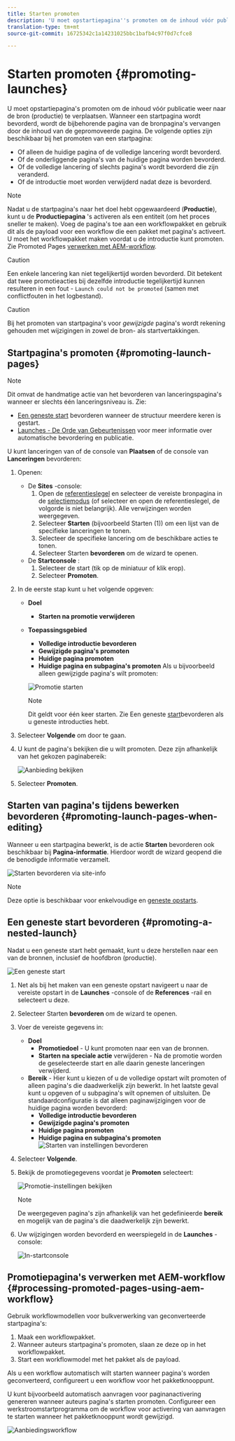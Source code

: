 ```yaml
---
title: Starten promoten
description: 'U moet opstartiepagina''s promoten om de inhoud vóór publicatie weer naar de bron (productie) te verplaatsen. '
translation-type: tm+mt
source-git-commit: 16725342c1a14231025bbc1bafb4c97f0d7cfce8

---
```



# Starten promoten {#promoting-launches}

U moet opstartiepagina&#39;s promoten om de inhoud vóór publicatie weer naar de bron (productie) te verplaatsen. Wanneer een startpagina wordt bevorderd, wordt de bijbehorende pagina van de bronpagina&#39;s vervangen door de inhoud van de gepromoveerde pagina. De volgende opties zijn beschikbaar bij het promoten van een startpagina:

* Of alleen de huidige pagina of de volledige lancering wordt bevorderd.
* Of de onderliggende pagina&#39;s van de huidige pagina worden bevorderd.
* Of de volledige lancering of slechts pagina&#39;s wordt bevorderd die zijn veranderd.
* Of de introductie moet worden verwijderd nadat deze is bevorderd.

>[!NOTE]
>
>Nadat u de startpagina&#39;s naar het doel hebt opgewaardeerd (**Productie**), kunt u de **Productiepagina** &#39;s activeren als een entiteit (om het proces sneller te maken). Voeg de pagina&#39;s toe aan een workflowpakket en gebruik dit als de payload voor een workflow die een pakket met pagina&#39;s activeert. U moet het workflowpakket maken voordat u de introductie kunt promoten. Zie Promoted Pages [verwerken met AEM-workflow](#processing-promoted-pages-using-aem-workflow).

>[!CAUTION]
>
>Een enkele lancering kan niet tegelijkertijd worden bevorderd. Dit betekent dat twee promotieacties bij dezelfde introductie tegelijkertijd kunnen resulteren in een fout - `Launch could not be promoted` (samen met conflictfouten in het logbestand).

>[!CAUTION]
>
>Bij het promoten van startpagina&#39;s voor *gewijzigde* pagina&#39;s wordt rekening gehouden met wijzigingen in zowel de bron- als startvertakkingen.

## Startpagina&#39;s promoten {#promoting-launch-pages}

>[!NOTE]
>
>Dit omvat de handmatige actie van het bevorderen van lanceringspagina&#39;s wanneer er slechts één lanceringsniveau is. Zie:
>
>* [Een geneste start](#promoting-a-nested-launch) bevorderen wanneer de structuur meerdere keren is gestart.
>* [Launches - De Orde van Gebeurtenissen](/help/sites-cloud/authoring/launches/overview.md#launches-the-order-of-events) voor meer informatie over automatische bevordering en publicatie.
>



U kunt lanceringen van of de console van **Plaatsen** of de console van **Lanceringen** bevorderen:

1. Openen:
   * De **Sites** -console:
      1. Open de [referentieslegel](/help/sites-cloud/authoring/fundamentals/environment-tools.md#references) en selecteer de vereiste bronpagina in de [selectiemodus](/help/sites-cloud/authoring/getting-started/basic-handling.md) (of selecteer en open de referentieslegel, de volgorde is niet belangrijk). Alle verwijzingen worden weergegeven.
      1. Selecteer **Starten** (bijvoorbeeld Starten (1)) om een lijst van de specifieke lanceringen te tonen.
      1. Selecteer de specifieke lancering om de beschikbare acties te tonen.
      1. Selecteer Starten **bevorderen** om de wizard te openen.
   * De **Startconsole** :
      1. Selecteer de start (tik op de miniatuur of klik erop).
      1. Selecteer **Promoten**.
1. In de eerste stap kunt u het volgende opgeven:
   * **Doel**
      * **Starten na promotie verwijderen**
   * **Toepassingsgebied**
      * **Volledige introductie bevorderen**
      * **Gewijzigde pagina&#39;s promoten**
      * **Huidige pagina promoten**
      * **Huidige pagina en subpagina&#39;s promoten**
      Als u bijvoorbeeld alleen gewijzigde pagina&#39;s wilt promoten:

      ![Promotie starten](/help/sites-cloud/authoring/assets/launches-promote.png)

      >[!NOTE]
      >
      >Dit geldt voor één keer starten. Zie Een geneste [start](#promoting-a-nested-launch)bevorderen als u geneste introducties hebt.
1. Selecteer **Volgende** om door te gaan.
1. U kunt de pagina&#39;s bekijken die u wilt promoten. Deze zijn afhankelijk van het gekozen paginabereik:

   ![Aanbieding bekijken](/help/sites-cloud/authoring/assets/launches-promote-review.png)

1. Selecteer **Promoten**.

## Starten van pagina&#39;s tijdens bewerken bevorderen {#promoting-launch-pages-when-editing}

Wanneer u een startpagina bewerkt, is de actie **Starten** bevorderen ook beschikbaar bij **Pagina-informatie**. Hierdoor wordt de wizard geopend die de benodigde informatie verzamelt.

![Starten bevorderen via site-info](/help/sites-cloud/authoring/assets/launches-promote-page-info.png)

>[!NOTE]
>
>Deze optie is beschikbaar voor enkelvoudige en [geneste opstarts](#promoting-a-nested-launch).

## Een geneste start bevorderen {#promoting-a-nested-launch}

Nadat u een geneste start hebt gemaakt, kunt u deze herstellen naar een van de bronnen, inclusief de hoofdbron (productie).

![Een geneste start](/help/sites-cloud/authoring/assets/launches-promoting-nested.png)

1. Net als bij het maken van een geneste opstart navigeert u naar de vereiste opstart in de **Launches** -console of de **References** -rail en selecteert u deze.
1. Selecteer Starten **bevorderen** om de wizard te openen.
1. Voer de vereiste gegevens in:
   * **Doel**
      * **Promotiedoel** - U kunt promoten naar een van de bronnen.
      * **Starten na speciale actie** verwijderen - Na de promotie worden de geselecteerde start en alle daarin geneste lanceringen verwijderd.
   * **Bereik** - Hier kunt u kiezen of u de volledige opstart wilt promoten of alleen pagina&#39;s die daadwerkelijk zijn bewerkt. In het laatste geval kunt u opgeven of u subpagina&#39;s wilt opnemen of uitsluiten. De standaardconfiguratie is dat alleen paginawijzigingen voor de huidige pagina worden bevorderd:
      * **Volledige introductie bevorderen**
      * **Gewijzigde pagina&#39;s promoten**
      * **Huidige pagina promoten**
      * **Huidige pagina en subpagina&#39;s promoten**
   ![Starten van instellingen bevorderen](/help/sites-cloud/authoring/assets/launches-promote-settings.png)

1. Selecteer **Volgende**.
1. Bekijk de promotiegegevens voordat je **Promoten** selecteert:

   ![Promotie-instellingen bekijken](/help/sites-cloud/authoring/assets/launches-promote-review-2.png)

   >[!NOTE]
   >
   >De weergegeven pagina&#39;s zijn afhankelijk van het gedefinieerde **bereik** en mogelijk van de pagina&#39;s die daadwerkelijk zijn bewerkt.

1. Uw wijzigingen worden bevorderd en weerspiegeld in de **Launches** -console:

   ![In-startconsole](/help/sites-cloud/authoring/assets/launches-console.png)

## Promotiepagina&#39;s verwerken met AEM-workflow {#processing-promoted-pages-using-aem-workflow}

Gebruik workflowmodellen voor bulkverwerking van geconverteerde startpagina&#39;s:

1. Maak een workflowpakket.
1. Wanneer auteurs startpagina&#39;s promoten, slaan ze deze op in het workflowpakket.
1. Start een workflowmodel met het pakket als de payload.

Als u een workflow automatisch wilt starten wanneer pagina&#39;s worden geconverteerd, configureert u een workflow voor het pakketknooppunt. <!--To start a workflow automatically when pages are promoted, [configure a workflow launcher](/help/sites-administering/workflows-starting.md#workflows-launchers) for the package node.-->

U kunt bijvoorbeeld automatisch aanvragen voor paginanactivering genereren wanneer auteurs pagina&#39;s starten promoten. Configureer een werkstroomstartprogramma om de workflow voor activering van aanvragen te starten wanneer het pakketknooppunt wordt gewijzigd.

![Aanbiedingsworkflow](/help/sites-cloud/authoring/assets/launches-create-workflow.png)

